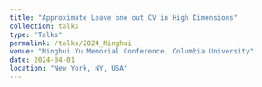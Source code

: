 ```yaml
---
title: "Approximate Leave one out CV in High Dimensions"
collection: talks
type: "Talks"
permalink: /talks/2024_Minghui
venue: "Minghui Yu Memorial Conference, Columbia University"
date: 2024-04-01
location: "New York, NY, USA"
---
```


